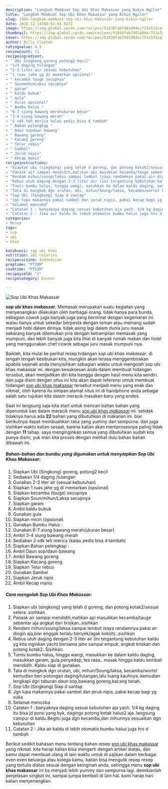 ```yaml
---
description: "Langkah Membuat Sop Ubi Khas Makassar yang Bikin Ngiler"
title: "Langkah Membuat Sop Ubi Khas Makassar yang Bikin Ngiler"
slug: 1944-langkah-membuat-sop-ubi-khas-makassar-yang-bikin-ngiler
date: 2020-12-14T00:53:01.627Z
image: https://img-global.cpcdn.com/recipes/91830fab7401404e/751x532cq70/sop-ubi-khas-makassar-foto-resep-utama.jpg
thumbnail: https://img-global.cpcdn.com/recipes/91830fab7401404e/751x532cq70/sop-ubi-khas-makassar-foto-resep-utama.jpg
cover: https://img-global.cpcdn.com/recipes/91830fab7401404e/751x532cq70/sop-ubi-khas-makassar-foto-resep-utama.jpg
author: Billy Clayton
ratingvalue: 4.9
reviewcount: 11
recipeingredient:
- " Ubi Singkong goreng potong2 kecil"
- "1/4 daging tulangan"
- "2-3 liter air sesuai kebutuhan"
- "1 ruas jahe yg di memarkan opsional"
- " kecamba touge secupnya"
- " SounmihunLaksa secupnya"
- " garam"
- " kaldu bubuk"
- " gula"
- " micin opsional"
- " Bumbu Halus "
- "6-7 siung bawang merahukuran besar"
- "3-4 siung bawang merah"
- "2 sdk teh merica kalau pedis bisa d tambah"
- " Bahan pelengkap "
- " Daun sopdaun bawang"
- " Bawang goreng"
- " Kacang goreng"
- " Telur rebus"
- " Sambel"
- " Jeruk nipis"
- " Kecap manis"
recipeinstructions:
- "Siapkan ubi (singkong) yang telah d goreng, dan potong kotak2/sesuai selera..sisihkan"
- "Panask air sampai mendidih,matikan api masukkan kecamba/tauge sebentar aja angkat dan tiriskan..sisihkan"
- "Rendam mihun/soung/laksa sampai lembut (saya rendamnya pakai air dingin aja,biar enggak terlalu benyek/agak kokoh)..sisihkan"
- "Rebus utuh daging dengan 2-3 liter air (ini tergantung kebutuhan kaldu yg kita inginkan yach) bersama jahe sampai empuk, angkat tiriskan dan potong kotak2..Sisihkan."
- "Tumis bumbu halus, hingga wangi, masukkan ke dalam kaldu daging, masukkan garam, gula,penyedap, tes rasa.. masak hingga kaldu kembali mendidih. Kaldu siap di gunakan."
- "Tata di mangkok dgn urutan, ubi, mihun/Soung/laksa, kecamba/wortel kemudian beri potongan daging/tulangan,lalu tuang kauhnya..kemudian lengkapi dgn taburan daun sop,bawang goreng,kacang tanah."
- "Sop Ubi (Singkong) Siap d santap"
- "Jgn lupa makannya pakai sambel dan jeruk nipis, pakai kecap bagi yg suka"
- "Selamat mencoba"
- "Catatan 1 : banyaknya daging sesuai kebutuhan aja yach. 1/4 kg daging itu bisa jd porsi yang byk, dagingx potong kotak halus2 aja..langsung campur di kaldu.Begitu juga dgn kecamba,dan mihunnya sesuaikan dgn kebutuhan"
- "Catatan 2 : Jika air kaldu di lebih otomatis bumbu halus juga hrs d tambah"
categories:
- Resep
tags:
- sop
- ubi
- khas

katakunci: sop ubi khas 
nutrition: 281 calories
recipecuisine: Indonesian
preptime: "PT20M"
cooktime: "PT51M"
recipeyield: "1"
recipecategory: Dinner

---
```



![Sop Ubi Khas Makassar](https://img-global.cpcdn.com/recipes/91830fab7401404e/751x532cq70/sop-ubi-khas-makassar-foto-resep-utama.jpg)

<b><i>sop ubi khas makassar</i></b>, Memasak merupakan suatu kegiatan yang menyenangkan dilakukan oleh berbagai orang. tidak hanya para bunda, sebagian cowok juga banyak juga yang berminat dengan kegemaran ini. walau hanya untuk sekedar berpesta dengan teman atau memang sudah menjadi hobi dalam dirinya. tidak asing lagi dalam dunia juru masak sekarang banyak ditemukan pria dengan ketrampilan memasak yang mumpuni, dan lebih banyak juga kita lihat di banyak rumah makan dan hotel yang menggunakan chef cowok sebagai juru masak mumpuni nya.

Baiklah, kita mulai ke perihal resep hidangan <i>sop ubi khas makassar</i>. di tengah tengah kesibukan kita, mungkin akan terasa menggembirakan apabila sejenak anda menyisihkan sebagian waktu untuk mengolah sop ubi khas makassar ini. dengan kesuksesan anda dalam membuat hidangan tersebut, akan menjadikan diri kita bangga dengan hasil menu kita sendiri. dan juga disini dengan situs ini kita akan dapat referensi untuk membuat hidangan <u>sop ubi khas makassar</u> tersebut menjadi menu yang enak dan nikmat, oleh karena itu simpan alamat situs ini di handphone anda sebagai salah satu rujukan kita dalam meracik masakan baru yang endes.




Saat ini langsung saja kita start untuk mencari bahan bahan yang diperuntuk kan dalam meracik menu <u><i>sop ubi khas makassar</i></u> ini. setidak tidaknya harus ada <b>22</b> bahan yang dibutuhkan di makanan ini. biar berikutnya dapat membuahkan rasa yang yummy dan sempurna. dan juga sisihkan waktu kalian sesaat, karena kalian akan memprosesnya paling tidak dengan <b>11</b> tahap. saya menginginkan semua yang dibutuhkan sudah kita punya disini, yuk mari kita proses dengan melihat dulu bahan bahan dibawah ini.

<!--inarticleads1-->

##### Bahan-bahan dan bumbu yang digunakan untuk menyiapkan Sop Ubi Khas Makassar:

1. Siapkan  Ubi (Singkong) goreng, potong2 kecil
1. Sediakan 1/4 daging /tulangan
1. Gunakan 2-3 liter air (sesuai kebutuhan)
1. Siapkan 1 ruas jahe yg di memarkan (opsional)
1. Siapkan  kecamba (touge) secupnya
1. Siapkan  Soun/mihun/Laksa secupnya
1. Siapkan  garam
1. Ambil  kaldu bubuk
1. Gunakan  gula
1. Siapkan  micin (opsional)
1. Gunakan  Bumbu Halus :
1. Gunakan 6-7 siung bawang merah(ukuran besar)
1. Ambil 3-4 siung bawang merah
1. Sediakan 2 sdk teh merica (kalau pedis bisa d tambah)
1. Siapkan  Bahan pelengkap :
1. Ambil  Daun sop/daun bawang
1. Ambil  Bawang goreng
1. Siapkan  Kacang goreng
1. Siapkan  Telur rebus
1. Gunakan  Sambel
1. Siapkan  Jeruk nipis
1. Ambil  Kecap manis




<!--inarticleads2-->

##### Cara mengolah Sop Ubi Khas Makassar:

1. Siapkan ubi (singkong) yang telah d goreng, dan potong kotak2/sesuai selera..sisihkan
1. Panask air sampai mendidih,matikan api masukkan kecamba/tauge sebentar aja angkat dan tiriskan..sisihkan
1. Rendam mihun/soung/laksa sampai lembut (saya rendamnya pakai air dingin aja,biar enggak terlalu benyek/agak kokoh)..sisihkan
1. Rebus utuh daging dengan 2-3 liter air (ini tergantung kebutuhan kaldu yg kita inginkan yach) bersama jahe sampai empuk, angkat tiriskan dan potong kotak2..Sisihkan.
1. Tumis bumbu halus, hingga wangi, masukkan ke dalam kaldu daging, masukkan garam, gula,penyedap, tes rasa.. masak hingga kaldu kembali mendidih. Kaldu siap di gunakan.
1. Tata di mangkok dgn urutan, ubi, mihun/Soung/laksa, kecamba/wortel kemudian beri potongan daging/tulangan,lalu tuang kauhnya..kemudian lengkapi dgn taburan daun sop,bawang goreng,kacang tanah.
1. Sop Ubi (Singkong) Siap d santap
1. Jgn lupa makannya pakai sambel dan jeruk nipis, pakai kecap bagi yg suka
1. Selamat mencoba
1. Catatan 1 : banyaknya daging sesuai kebutuhan aja yach. 1/4 kg daging itu bisa jd porsi yang byk, dagingx potong kotak halus2 aja..langsung campur di kaldu.Begitu juga dgn kecamba,dan mihunnya sesuaikan dgn kebutuhan
1. Catatan 2 : Jika air kaldu di lebih otomatis bumbu halus juga hrs d tambah




Berikut sedikit bahasan menu tentang bahan resep <u>sop ubi khas makassar</u> yang nikmat. kita harap kalian bisa mengerti dengan artikel diatas, dan kamu dapat membuat ulang di lain waktu untuk di sajikan dalam berbagai even even keluarga atau kolega kamu. kalian bisa mengulik resep resep yang tertulis diatas sesuai dengan keinginan anda, sehingga menu <b>sop ubi khas makassar</b> ini bs menjadi lebih yummy dan sempurna lagi. demikianlah penjelasan singkat ini, sampai jumpa kembali di lain hal. kami harap hari kalian menyenangkan.

